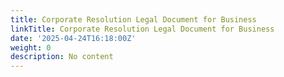 ```yaml
---
title: Corporate Resolution Legal Document for Business
linkTitle: Corporate Resolution Legal Document for Business
date: '2025-04-24T16:18:00Z'
weight: 0
description: No content
---
```



